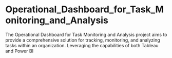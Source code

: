 # Operational_Dashboard_for_Task_Monitoring_and_Analysis
 The Operational Dashboard for Task Monitoring and Analysis project aims to provide a comprehensive solution for tracking, monitoring, and analyzing tasks within an organization. Leveraging the capabilities of both Tableau and Power BI
